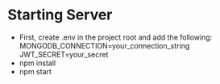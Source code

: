 # Starting Server
- First, create .env in the project root and add the following:
MONGODB_CONNECTION=your_connection_string
JWT_SECRET=your_secret
- npm install
- npm start